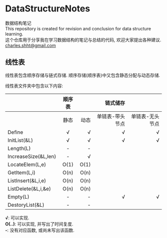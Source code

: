 # DataStructureNotes
数据结构笔记  
This repository is created for revision and conclusion for data structure learning.  
这个仓库用于分享我在学习数据结构的笔记与总结的代码, 欢迎大家提出各种建议.
charles.shht@gmail.com
## 线性表
线性表包含顺序存储与链式存储. 顺序存储(顺序表)中又包含静态分配与动态存储. 

线性表文件夹中包含以下内容:  


|                   |顺序表|  |链式储存||
|:-|:-:|-:|-:|-:|
|                    |静态 |动态|单链表-带头节点|单链表-无头节点|双链表|顺环链表|静态链表|
|Define              |√   |√   |√           |√            |
|InitList(&L)        |√   |√   |√           |√            |
|Length(L)           |-   |-   ||
|IncreaseSize(&L,len)|-   |√   ||
|LocateElem(L,e)     |O(1)|O(1)||
|GetItem(L,i)        |O(n)|O(n)||
|ListInsert(&L,i,e)  |O(n)|O(n)||
|ListDelete(&L,i,&e) |O(n)|O(n)||
|Empty(L)            |-   |-   |√           |√            |
|DestoryList(&L)     |-   |-   ||

__√__: 可以实现.   
__O(..)__: 可以实现, 并写出了时间复度.  
__-__: 没有对应函数, 或尚未写出该函数.  

